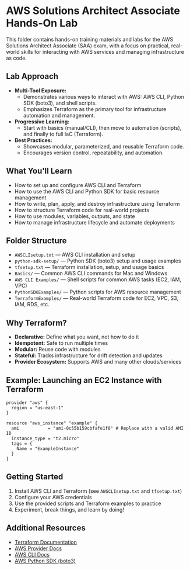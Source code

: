 # AWS Solutions Architect Associate Hands-On Lab

This folder contains hands-on training materials and labs for the AWS Solutions Architect Associate (SAA) exam, with a focus on practical, real-world skills for interacting with AWS services and managing infrastructure as code.

## Lab Approach
- **Multi-Tool Exposure:**
  - Demonstrates various ways to interact with AWS: AWS CLI, Python SDK (boto3), and shell scripts.
  - Emphasizes Terraform as the primary tool for infrastructure automation and management.
- **Progressive Learning:**
  - Start with basics (manual/CLI), then move to automation (scripts), and finally to full IaC (Terraform).
- **Best Practices:**
  - Showcases modular, parameterized, and reusable Terraform code.
  - Encourages version control, repeatability, and automation.

## What You'll Learn
- How to set up and configure AWS CLI and Terraform
- How to use the AWS CLI and Python SDK for basic resource management
- How to write, plan, apply, and destroy infrastructure using Terraform
- How to structure Terraform code for real-world projects
- How to use modules, variables, outputs, and state
- How to manage infrastructure lifecycle and automate deployments

## Folder Structure
- `AWSCLIsetup.txt` — AWS CLI installation and setup
- `python-sdk-setup/` — Python SDK (boto3) setup and usage examples
- `tfsetup.txt` — Terraform installation, setup, and usage basics
- `Basics/` — Common AWS CLI commands for Mac and Windows
- `AWS CLI Examples/` — Shell scripts for common AWS tasks (EC2, IAM, VPC)
- `PythonSDKExamples/` — Python scripts for AWS resource management
- `TerraformExamples/` — Real-world Terraform code for EC2, VPC, S3, IAM, RDS, etc.

## Why Terraform?
- **Declarative:** Define what you want, not how to do it
- **Idempotent:** Safe to run multiple times
- **Modular:** Reuse code with modules
- **Stateful:** Tracks infrastructure for drift detection and updates
- **Provider Ecosystem:** Supports AWS and many other clouds/services

## Example: Launching an EC2 Instance with Terraform
```hcl
provider "aws" {
  region = "us-east-1"
}

resource "aws_instance" "example" {
  ami           = "ami-0c55b159cbfafe1f0" # Replace with a valid AMI ID
  instance_type = "t2.micro"
  tags = {
    Name = "ExampleInstance"
  }
}
```

## Getting Started
1. Install AWS CLI and Terraform (see `AWSCLIsetup.txt` and `tfsetup.txt`)
2. Configure your AWS credentials
3. Use the provided scripts and Terraform examples to practice
4. Experiment, break things, and learn by doing!

## Additional Resources
- [Terraform Documentation](https://www.terraform.io/docs/index.html)
- [AWS Provider Docs](https://registry.terraform.io/providers/hashicorp/aws/latest/docs)
- [AWS CLI Docs](https://docs.aws.amazon.com/cli/latest/userguide/cli-chap-welcome.html)
- [AWS Python SDK (boto3)](https://boto3.amazonaws.com/v1/documentation/api/latest/index.html)
